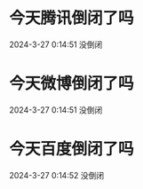 # 今天腾讯倒闭了吗

2024-3-27 0:14:51 没倒闭

# 今天微博倒闭了吗

2024-3-27 0:14:51 没倒闭

# 今天百度倒闭了吗

2024-3-27 0:14:52 没倒闭

